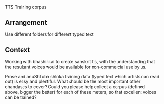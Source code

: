 TTS Training corpus.

## Arrangement
Use different folders for different typed text.

## Context
Working with bhashini.ai to create sanskrit tts, with the understanding that the resultant voices would be available for non-commercial use by us.

Prose and anuShTubh shloka training data (typed text which artists can read out) is easy and plentiful. What should be the most important other chandases to cover? Could you please help collect a corpus (defined above, bigger the better) for each of these meters, so that excellent voices can be trained?
